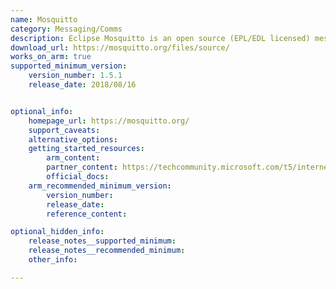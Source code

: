 ```yaml
---
name: Mosquitto
category: Messaging/Comms
description: Eclipse Mosquitto is an open source (EPL/EDL licensed) message broker that implements the MQTT protocol versions 5.0, 3.1.1 and 3.1.
download_url: https://mosquitto.org/files/source/
works_on_arm: true
supported_minimum_version:
    version_number: 1.5.1
    release_date: 2018/08/16


optional_info:
    homepage_url: https://mosquitto.org/
    support_caveats:
    alternative_options:
    getting_started_resources:
        arm_content:
        partner_content: https://techcommunity.microsoft.com/t5/internet-of-things-blog/bridge-building-mosquitto-mqtt-to-azure-iot-using-paho-mqtt-and/ba-p/2999643
        official_docs:
    arm_recommended_minimum_version:
        version_number:
        release_date:
        reference_content:

optional_hidden_info:
    release_notes__supported_minimum:
    release_notes__recommended_minimum:
    other_info:

---
```

